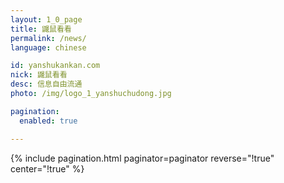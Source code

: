 ```yaml
---
layout: 1_0_page
title: 鼹鼠看看
permalink: /news/
language: chinese

id: yanshukankan.com
nick: 鼹鼠看看
desc: 信息自由流通
photo: /img/logo_1_yanshuchudong.jpg

pagination:
  enabled: true

---
```


{% include pagination.html paginator=paginator reverse="!true" center="!true" %}
